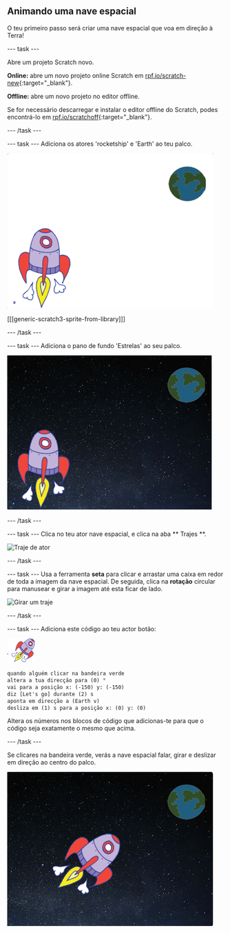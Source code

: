 ## Animando uma nave espacial

O teu primeiro passo será criar uma nave espacial que voa em direção à Terra!

\--- task \---

Abre um projeto Scratch novo.

**Online:** abre um novo projeto online Scratch em [rpf.io/scratch-new](http://rpf.io/scratchon){:target="_blank"}.

**Offline:** abre um novo projeto no editor offline.

Se for necessário descarregar e instalar o editor offline do Scratch, podes encontrá-lo em [rpf.io/scratchoff](http://rpf.io/scratchoff){:target="_blank"}.

\--- /task \---

\--- task \--- Adiciona os atores 'rocketship' e 'Earth' ao teu palco.

![Nave espacial e actores da terra](images/space-sprites.png)

[[[generic-scratch3-sprite-from-library]]]

\--- /task \---

\--- task \--- Adiciona o pano de fundo 'Estrelas' ao seu palco.

![Um cenário de espaço](images/space-backdrop.png)

\--- /task \---

\--- task \--- Clica no teu ator nave espacial, e clica na aba ** Trajes **.

![Traje de ator](images/space-costume.png)

\--- /task \---

\--- task \--- Usa a ferramenta **seta** para clicar e arrastar uma caixa em redor de toda a imagem da nave espacial. De seguida, clica na **rotação** circular para manusear e girar a imagem até esta ficar de lado.

![Girar um traje](images/space-rotate.png)

\--- /task \---

\--- task \--- Adiciona este código ao teu actor botão:

![Ator de nave espacial](images/sprite-spaceship.png)

```blocks3
quando alguém clicar na bandeira verde
altera a tua direcção para (0) °
vai para a posição x: (-150) y: (-150)
diz [Let's go] durante (2) s
aponta em direcção a (Earth v)
desliza em (1) s para a posição x: (0) y: (0)
```

Altera os números nos blocos de código que adicionas-te para que o código seja exatamente o mesmo que acima.

\--- /task \---

Se clicares na bandeira verde, verás a nave espacial falar, girar e deslizar em direção ao centro do palco.

![Testar a animação de uma nave espacial](images/space-animate-stage.png)
